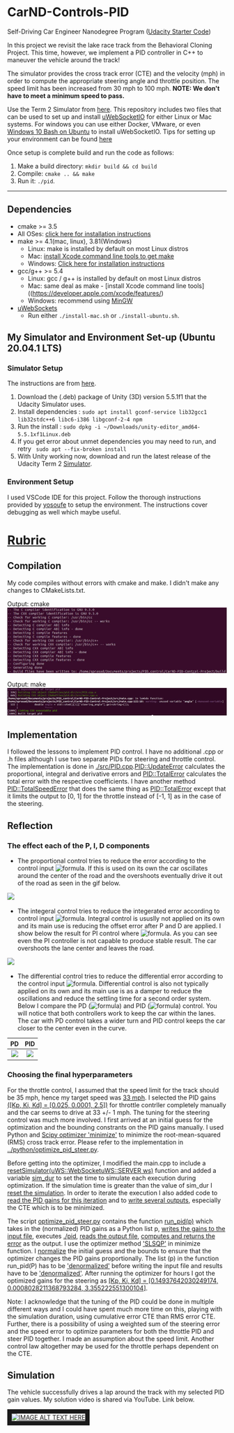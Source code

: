 # CarND-Controls-PID

Self-Driving Car Engineer Nanodegree Program ([Udacity Starter Code](https://github.com/udacity/CarND-PID-Control-Project))

In this project we revisit the lake race track from the Behavioral Cloning Project. This time, however, we implement a PID controller in C++ to maneuver the vehicle around the track!

The simulator provides the cross track error (CTE) and the velocity (mph) in order to compute the appropriate steering angle and throttle position. The speed limit has been increased from 30 mph to 100 mph. **NOTE: We don't have to meet a minimum speed to pass.**

Use the Term 2 Simulator from [here](https://github.com/udacity/self-driving-car-sim/releases). This repository includes two files that can be used to set up and install [uWebSocketIO](https://github.com/uWebSockets/uWebSockets) for either Linux or Mac systems. For windows you can use either Docker, VMware, or even [Windows 10 Bash on Ubuntu](https://www.howtogeek.com/249966/how-to-install-and-use-the-linux-bash-shell-on-windows-10/) to install uWebSocketIO. Tips for setting up your environment can be found [here](https://classroom.udacity.com/nanodegrees/nd013/parts/40f38239-66b6-46ec-ae68-03afd8a601c8/modules/0949fca6-b379-42af-a919-ee50aa304e6a/lessons/f758c44c-5e40-4e01-93b5-1a82aa4e044f/concepts/23d376c7-0195-4276-bdf0-e02f1f3c665d)


Once setup is complete build and run the code as follows:

1. Make a build directory: `mkdir build && cd build`
2. Compile: `cmake .. && make`
3. Run it: `./pid`. 

---

## Dependencies

* cmake >= 3.5
 * All OSes: [click here for installation instructions](https://cmake.org/install/)
* make >= 4.1(mac, linux), 3.81(Windows)
  * Linux: make is installed by default on most Linux distros
  * Mac: [install Xcode command line tools to get make](https://developer.apple.com/xcode/features/)
  * Windows: [Click here for installation instructions](http://gnuwin32.sourceforge.net/packages/make.htm)
* gcc/g++ >= 5.4
  * Linux: gcc / g++ is installed by default on most Linux distros
  * Mac: same deal as make - [install Xcode command line tools]((https://developer.apple.com/xcode/features/)
  * Windows: recommend using [MinGW](http://www.mingw.org/)
* [uWebSockets](https://github.com/uWebSockets/uWebSockets)
  * Run either `./install-mac.sh` or `./install-ubuntu.sh`.

## My Simulator and Environment Set-up (Ubuntu 20.04.1 LTS)

### Simulator Setup

The instructions are from [here](https://medium.com/@kaigo/how-to-install-udacitys-self-driving-car-simulator-on-ubuntu-20-04-14331806d6dd).

1. Download the (.deb) package of Unity (3D) version 5.5.1f1 that the Udacity Simulator uses. 
2. Install dependencies : `sudo apt install gconf-service lib32gcc1 lib32stdc++6 libc6-i386 libgconf-2-4 npm`
3. Run the install : `sudo dpkg -i ~/Downloads/unity-editor_amd64-5.5.1xf1Linux.deb`
4. If you get error about unmet dependencies you may need to run, and retry ` sudo apt --fix-broken install` 
5. With Unity working now, download and run the latest release of the Udacity Term 2 [Simulator](https://github.com/udacity/self-driving-car-sim/releases). 

### Environment Setup

I used VSCode IDE for this project. Follow the thorough instructions provided by [yosoufe](https://gist.github.com/yosoufe/dd37284b7319c484dd77e42947fc82b7) to setup the environment. The instructions cover debugging as well which maybe useful.


# [Rubric](https://review.udacity.com/#!/rubrics/1972/view)

## Compilation

My code compiles without errors with cmake and make. I didn't make any changes to CMakeLists.txt.

Output: cmake
<img src="https://github.com/prasadshingne/CarND-PID-Control-Project/blob/master/output/cmake.jpg"/>

Output: make
<img src="https://github.com/prasadshingne/CarND-PID-Control-Project/blob/master/output/make.jpg"/>


## Implementation

I followed the lessons to implement PID control. I have no additional .cpp or .h files although I use two separate PIDs for steering and throttle control. The implementation is done in [./src/PID.cpp](https://github.com/prasadshingne/CarND-PID-Control-Project/blob/master/src/PID.cpp).[PID::UpdateError](https://github.com/prasadshingne/CarND-PID-Control-Project/blob/98764fad334ce323884c301b6c5c24a01679e90c/src/PID.cpp#L27) calculates the proportional, integral and derivative errors and [PID::TotalError](https://github.com/prasadshingne/CarND-PID-Control-Project/blob/98764fad334ce323884c301b6c5c24a01679e90c/src/PID.cpp#L39) calculates the total error with the respective coefficients. I have another method [PID::TotalSpeedError](https://github.com/prasadshingne/CarND-PID-Control-Project/blob/98764fad334ce323884c301b6c5c24a01679e90c/src/PID.cpp#L53) that does the same thing as [PID::TotalError](https://github.com/prasadshingne/CarND-PID-Control-Project/blob/98764fad334ce323884c301b6c5c24a01679e90c/src/PID.cpp#L39) except that it limits the output to [0, 1] for the throttle instead of [-1, 1] as in the case of the steering.


## Reflection


### The effect each of the P, I, D components 
* The proportional control tries to reduce the error according to the control input ![formula](https://render.githubusercontent.com/render/math?math=\color{gray}%20{U_{P}(t)%20=%20-%20K_{P}(t)%20\cdot%20CTE(t)}%20). If this is used on its own the car oscillates around the center of the road and the overshoots eventually drive it out of the road as seen in the gif below.

<img src="https://github.com/prasadshingne/CarND-PID-Control-Project/blob/master/output/P.gif"/>

* The integeral control tries to reduce the integerated error according to control input ![formula](https://render.githubusercontent.com/render/math?math=\color{gray}%20{U_{I}(t)%20=%20-%20K_{I}(t)%20\cdot%20\int_{0}^{t}%20CTE(t)}). Integral control is ususlly not applied on its own and its main use is reducing the offset error after P and D are applied. I show below the result for PI control where ![formula](https://render.githubusercontent.com/render/math?math=\color{gray}%20{U_{PI}(t)%20=%20K_{P}(t)%20%2B%20K_{I}(t)}). As you can see even the PI controller is not capable to produce stable result. The car overshoots the lane center and leaves the road.

<img src="https://github.com/prasadshingne/CarND-PID-Control-Project/blob/master/output/PI.gif"/>

* The differential control tries to reduce the differential error according to the control input ![formula](https://render.githubusercontent.com/render/math?math=\color{gray}%20{U_{D}(t)%20=%20-%20K_{D}(t)%20\cdot%20\frac{\text{d}CTE(t)}{\text{d}t}}). Differential control is also not typically applied on its own and its main use is as a damper to reduce the oscillations and reduce the settling time for a second order system. Below I compare the PD (![formula](https://render.githubusercontent.com/render/math?math=\color{gray}%20{U_{PD}(t)%20=%20U_{P}%20%2B%20U_{D}})) and PID (![formula](https://render.githubusercontent.com/render/math?math=\color{gray}%20{U_{PID}(t)%20=%20U_{P}%20%2B%20U_{I}%20%2B%20U_{D}})) control. You will notice that both controllers work to keep the car within the lanes. The car with PD control takes a wider turn and PID control keeps the car closer to the center even in the curve.


|  PD    |    PID    |
|:------:|:---------:|
|<img src="https://github.com/prasadshingne/CarND-PID-Control-Project/blob/master/output/PD.gif"/>|<img src="https://github.com/prasadshingne/CarND-PID-Control-Project/blob/master/output/PID.gif"/>|

### Choosing the final hyperparameters

For the throttle control, I assumed that the speed limit for the track should be 35 mph, hence my target speed was [33 mph](https://github.com/prasadshingne/CarND-PID-Control-Project/blob/c72400acc1909a6133a478c3b3ee599b49bb4db6/src/main.cpp#L99). I selected the PID gains [([Kp, Ki, Kd] = [0.025, 0.0001, 2.5])](https://github.com/prasadshingne/CarND-PID-Control-Project/blob/c72400acc1909a6133a478c3b3ee599b49bb4db6/src/main.cpp#L91) for throttle contrller completely manually and the car seems to drive at 33 +/- 1 mph. The tuning for the steering control was much more involved. I first arrived at an initial guess for the optimization and the bounding constrants on the PID gains manually. I used Python and [Scipy optimizer 'minimize'](https://docs.scipy.org/doc/scipy/reference/generated/scipy.optimize.minimize.html#scipy.optimize.minimize) to minimize the root-mean-squared (RMS) cross track error. Please refer to the implementation in [../python/optimize_pid_steer.py](https://github.com/prasadshingne/CarND-PID-Control-Project/blob/master/python/optimize_pid_steer.py). 

Before getting into the optimizer, I modified the main.cpp to include a [resetSimulator(uWS::WebSocket<uWS::SERVER> ws)](https://github.com/prasadshingne/CarND-PID-Control-Project/blob/c72400acc1909a6133a478c3b3ee599b49bb4db6/src/main.cpp#L39) function and added a variable [sim_dur](https://github.com/prasadshingne/CarND-PID-Control-Project/blob/c72400acc1909a6133a478c3b3ee599b49bb4db6/src/main.cpp#L102) to set the time to simulate each execution during optimization. If the simulation time is greater than the value of sim_dur I [reset the simulation](https://github.com/prasadshingne/CarND-PID-Control-Project/blob/c72400acc1909a6133a478c3b3ee599b49bb4db6/src/main.cpp#L156). In order to iterate the execution I also added code to [read the PID gains for this iteration](https://github.com/prasadshingne/CarND-PID-Control-Project/blob/c72400acc1909a6133a478c3b3ee599b49bb4db6/src/main.cpp#L58) and to [write several outputs](https://github.com/prasadshingne/CarND-PID-Control-Project/blob/c72400acc1909a6133a478c3b3ee599b49bb4db6/src/main.cpp#L149), especially the CTE which is to be minimized.

The script [optimize_pid_steer.py](https://github.com/prasadshingne/CarND-PID-Control-Project/blob/master/python/optimize_pid_steer.py) contains the function [run_pid(p)](https://github.com/prasadshingne/CarND-PID-Control-Project/blob/c72400acc1909a6133a478c3b3ee599b49bb4db6/python/optimize_pid_steer.py#L32) which takes in the (normalized) PID gains as a Python list p, [writes the gains to the input file](https://github.com/prasadshingne/CarND-PID-Control-Project/blob/c72400acc1909a6133a478c3b3ee599b49bb4db6/python/optimize_pid_steer.py#L47), executes [./pid](https://github.com/prasadshingne/CarND-PID-Control-Project/blob/c72400acc1909a6133a478c3b3ee599b49bb4db6/python/optimize_pid_steer.py#L50), [reads the output file](https://github.com/prasadshingne/CarND-PID-Control-Project/blob/c72400acc1909a6133a478c3b3ee599b49bb4db6/python/optimize_pid_steer.py#L53), [computes and returns the error](https://github.com/prasadshingne/CarND-PID-Control-Project/blob/c72400acc1909a6133a478c3b3ee599b49bb4db6/python/optimize_pid_steer.py#L57) as the output. I use the optimizer method ['SLSQP'](https://docs.scipy.org/doc/scipy/reference/optimize.minimize-slsqp.html#optimize-minimize-slsqp) in minimize function. I [normalize](https://github.com/prasadshingne/CarND-PID-Control-Project/blob/c72400acc1909a6133a478c3b3ee599b49bb4db6/python/optimize_pid_steer.py#L89) the initial guess and the bounds to ensure that the optimizer changes the PID gains proportionally. The list (p) in the function run_pid(P) has to be ['denormalized'](https://github.com/prasadshingne/CarND-PID-Control-Project/blob/c72400acc1909a6133a478c3b3ee599b49bb4db6/python/optimize_pid_steer.py#L42) before writing the input file and results have to be ['denormalized'](https://github.com/prasadshingne/CarND-PID-Control-Project/blob/c72400acc1909a6133a478c3b3ee599b49bb4db6/python/optimize_pid_steer.py#L102). After running the optimizer for hours I got the optimized gains for the steering as [[Kp, Ki, Kd] = [0.14937642030249174, 0.0008028211368793284, 3.355222551300104]](https://github.com/prasadshingne/CarND-PID-Control-Project/blob/c72400acc1909a6133a478c3b3ee599b49bb4db6/src/main.cpp#L80).

Note: I acknowledge that the tuning of the PID could be done in multiple different ways and I could have spent much more time on this, playing with the simulation duration, using cumulative error CTE than RMS error CTE. Further, there is a possibility of using a weighted sum of the steering error and the speed error to optimize parameters for both the throttle PID and steer PID together. I made an assumption about the speed limit. Another control law altogether may be used for the throttle perhaps dependent on the CTE.

## Simulation

The vehicle successfully drives a lap around the track with my selected PID gain values. My solution video is shared via YouTube. Link below.

<a href="https://www.youtube.com/watch?v=5AQ89yUmonM" target="_blank"><img src="http://img.youtube.com/vi/5AQ89yUmonM/0.jpg" alt="IMAGE ALT TEXT HERE" width="480" height="360" border="10" /></a>



